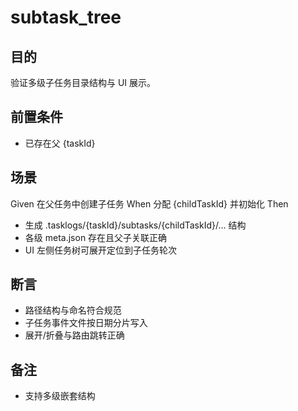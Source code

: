 # subtask_tree

## 目的
验证多级子任务目录结构与 UI 展示。

## 前置条件
- 已存在父 {taskId}

## 场景
Given 在父任务中创建子任务
When 分配 {childTaskId} 并初始化
Then
- 生成 .tasklogs/{taskId}/subtasks/{childTaskId}/… 结构
- 各级 meta.json 存在且父子关联正确
- UI 左侧任务树可展开定位到子任务轮次

## 断言
- 路径结构与命名符合规范
- 子任务事件文件按日期分片写入
- 展开/折叠与路由跳转正确

## 备注
- 支持多级嵌套结构
